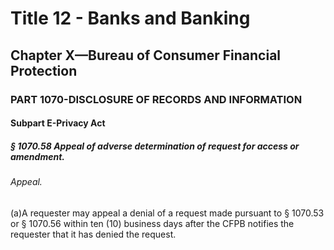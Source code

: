 
# Title 12 - Banks and Banking
## Chapter X—Bureau of Consumer Financial Protection
### PART 1070-DISCLOSURE OF RECORDS AND INFORMATION
#### Subpart E-Privacy Act
##### § 1070.58 Appeal of adverse determination of request for access or amendment.
###### Appeal.

(a)A requester may appeal a denial of a request made pursuant to § 1070.53 or § 1070.56 within ten (10) business days after the CFPB notifies the requester that it has denied the request.
